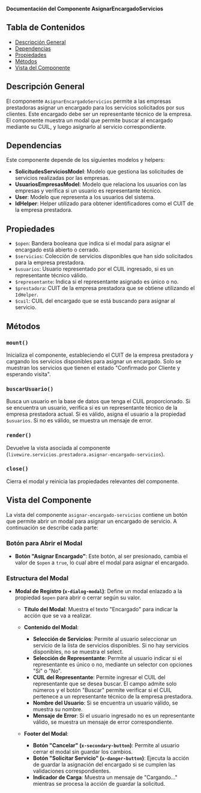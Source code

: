 **Documentación del Componente AsignarEncargadoServicios**

## Tabla de Contenidos
- [Descripción General](#descripción-general)
- [Dependencias](#dependencias)
- [Propiedades](#propiedades)
- [Métodos](#métodos)
- [Vista del Componente](#vista-del-componente)

## Descripción General
El componente `AsignarEncargadoServicios` permite a las empresas prestadoras asignar un encargado para los servicios solicitados por sus clientes. Este encargado debe ser un representante técnico de la empresa. El componente muestra un modal que permite buscar al encargado mediante su CUIL, y luego asignarlo al servicio correspondiente.

## Dependencias
Este componente depende de los siguientes modelos y helpers:
- **SolicitudesServiciosModel**: Modelo que gestiona las solicitudes de servicios realizadas por las empresas.
- **UsuariosEmpresasModel**: Modelo que relaciona los usuarios con las empresas y verifica si un usuario es representante técnico.
- **User**: Modelo que representa a los usuarios del sistema.
- **IdHelper**: Helper utilizado para obtener identificadores como el CUIT de la empresa prestadora.

## Propiedades
- `$open`: Bandera booleana que indica si el modal para asignar el encargado está abierto o cerrado.
- `$servicios`: Colección de servicios disponibles que han sido solicitados para la empresa prestadora.
- `$usuarios`: Usuario representado por el CUIL ingresado, si es un representante técnico válido.
- `$representante`: Indica si el representante asignado es único o no.
- `$prestadora`: CUIT de la empresa prestadora que se obtiene utilizando el `IdHelper`.
- `$cuil`: CUIL del encargado que se está buscando para asignar al servicio.

## Métodos

### `mount()`
Inicializa el componente, estableciendo el CUIT de la empresa prestadora y cargando los servicios disponibles para asignar un encargado. Solo se muestran los servicios que tienen el estado "Confirmado por Cliente y esperando visita".

### `buscarUsuario()`
Busca un usuario en la base de datos que tenga el CUIL proporcionado. Si se encuentra un usuario, verifica si es un representante técnico de la empresa prestadora actual. Si es válido, asigna el usuario a la propiedad `$usuarios`. Si no es válido, se muestra un mensaje de error.

### `render()`
Devuelve la vista asociada al componente (`livewire.servicios.prestadora.asignar-encargado-servicios`).

### `close()`
Cierra el modal y reinicia las propiedades relevantes del componente.

## Vista del Componente
La vista del componente `asignar-encargado-servicios` contiene un botón que permite abrir un modal para asignar un encargado de servicio. A continuación se describe cada parte:

### Botón para Abrir el Modal
- **Botón "Asignar Encargado"**: Este botón, al ser presionado, cambia el valor de `$open` a `true`, lo cual abre el modal para asignar el encargado.

### Estructura del Modal
- **Modal de Registro (`x-dialog-modal`)**: Define un modal enlazado a la propiedad `$open` para abrir o cerrar según su valor.

  - **Título del Modal**: Muestra el texto "Encargado" para indicar la acción que se va a realizar.
  
  - **Contenido del Modal**:
    - **Selección de Servicios**: Permite al usuario seleccionar un servicio de la lista de servicios disponibles. Si no hay servicios disponibles, no se muestra el select.
    - **Selección de Representante**: Permite al usuario indicar si el representante es único o no, mediante un selector con opciones "Si" o "No".
    - **CUIL del Representante**: Permite ingresar el CUIL del representante que se desea buscar. El campo admite solo números y el botón "Buscar" permite verificar si el CUIL pertenece a un representante técnico de la empresa prestadora.
    - **Nombre del Usuario**: Si se encuentra un usuario válido, se muestra su nombre.
    - **Mensaje de Error**: Si el usuario ingresado no es un representante válido, se muestra un mensaje de error correspondiente.

  - **Footer del Modal**:
    - **Botón "Cancelar" (`x-secondary-button`)**: Permite al usuario cerrar el modal sin guardar los cambios.
    - **Botón "Solicitar Servicio" (`x-danger-button`)**: Ejecuta la acción de guardar la asignación del encargado si se cumplen las validaciones correspondientes.
    - **Indicador de Carga**: Muestra un mensaje de "Cargando..." mientras se procesa la acción de guardar la solicitud.

